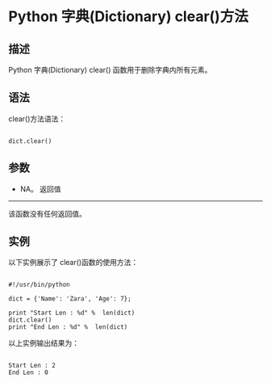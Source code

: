 Python 字典(Dictionary) clear()方法
===============================

  描述
--

 Python 字典(Dictionary) clear() 函数用于删除字典内所有元素。

 语法
--

 clear()方法语法：

 
```

dict.clear()

```

 参数
--

  * NA。
  返回值
---

 该函数没有任何返回值。

 实例
--

 以下实例展示了 clear()函数的使用方法：

 
```

#!/usr/bin/python

dict = {'Name': 'Zara', 'Age': 7};

print "Start Len : %d" %  len(dict)
dict.clear()
print "End Len : %d" %  len(dict)

```

 以上实例输出结果为：

 
```

Start Len : 2
End Len : 0

```